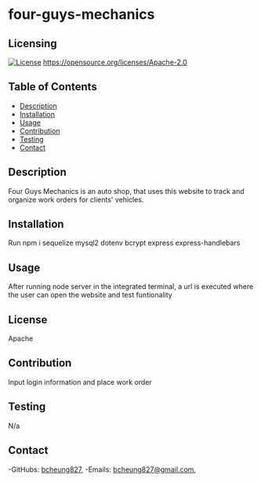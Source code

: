 # four-guys-mechanics

  ## Licensing
  [![License](https://img.shields.io/badge/License-Apache_2.0-blue.svg)](https://opensource.org/licenses/Apache-2.0)
  https://opensource.org/licenses/Apache-2.0

  ## Table of Contents
  - [Description](#description)
  - [Installation](#installation)
  - [Usage](#usage)
  - [Contribution](#contribution)
  - [Testing](#testing)
  - [Contact](#contact)

  ## Description
  Four Guys Mechanics is an auto shop, that uses this website to track and organize work orders for clients' vehicles.

  ## Installation
  Run npm i sequelize mysql2 dotenv bcrypt express express-handlebars

  ## Usage
  After running node server in the integrated terminal, a url is executed where the user can open the website and test funtionality

  ## License
  Apache

  ## Contribution
  Input login information and place work order

  ## Testing
  N/a

  ## Contact
  -GitHubs: [bcheung827](https://github.com/bcheung827), 
  -Emails: bcheung827@gmail.com, 
